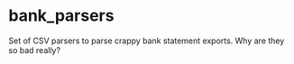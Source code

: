 # bank_parsers
Set of CSV parsers to parse crappy bank statement exports. Why are they so bad really? 
